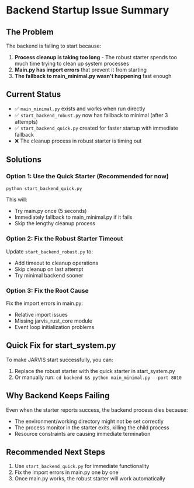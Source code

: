 # Backend Startup Issue Summary

## The Problem
The backend is failing to start because:
1. **Process cleanup is taking too long** - The robust starter spends too much time trying to clean up system processes
2. **Main.py has import errors** that prevent it from starting
3. **The fallback to main_minimal.py wasn't happening** fast enough

## Current Status
- ✅ `main_minimal.py` exists and works when run directly
- ✅ `start_backend_robust.py` now has fallback to minimal (after 3 attempts)
- ✅ `start_backend_quick.py` created for faster startup with immediate fallback
- ❌ The cleanup process in robust starter is timing out

## Solutions

### Option 1: Use the Quick Starter (Recommended for now)
```bash
python start_backend_quick.py
```
This will:
- Try main.py once (5 seconds)
- Immediately fallback to main_minimal.py if it fails
- Skip the lengthy cleanup process

### Option 2: Fix the Robust Starter Timeout
Update `start_backend_robust.py` to:
- Add timeout to cleanup operations
- Skip cleanup on last attempt
- Try minimal backend sooner

### Option 3: Fix the Root Cause
Fix the import errors in main.py:
- Relative import issues
- Missing jarvis_rust_core module
- Event loop initialization problems

## Quick Fix for start_system.py
To make JARVIS start successfully, you can:

1. Replace the robust starter with the quick starter in start_system.py
2. Or manually run: `cd backend && python main_minimal.py --port 8010`

## Why Backend Keeps Failing
Even when the starter reports success, the backend process dies because:
- The environment/working directory might not be set correctly
- The process monitor in the starter exits, killing the child process
- Resource constraints are causing immediate termination

## Recommended Next Steps
1. Use `start_backend_quick.py` for immediate functionality
2. Fix the import errors in main.py one by one
3. Once main.py works, the robust starter will work automatically